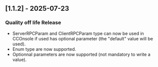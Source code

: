 ## [1.1.2] - 2025-07-23
### Quality off life Release
- ServerRPCParam and ClientRPCParam type can now be used in CCOnsole if used has optional parameter (the "default" value will be used).
- Enum type are now supported.
- Optionnal parameters are now supported (not mandatory to write a value).